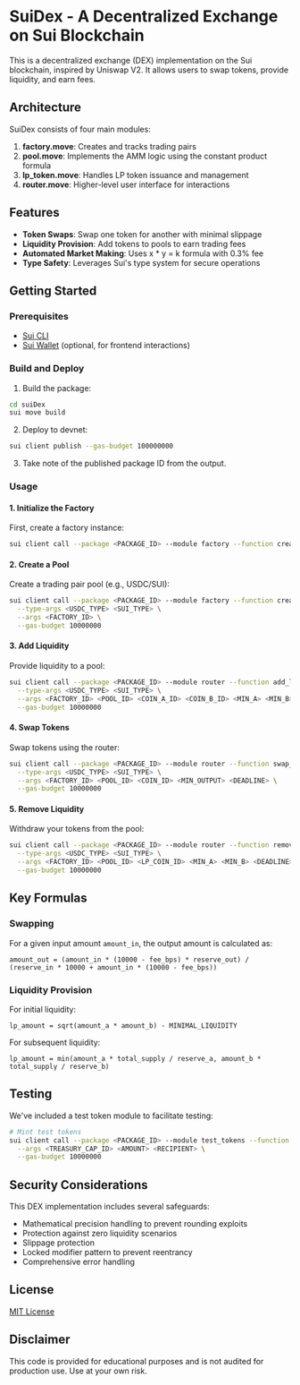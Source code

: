 # SuiDex - A Decentralized Exchange on Sui Blockchain

This is a decentralized exchange (DEX) implementation on the Sui blockchain, inspired by Uniswap V2. It allows users to swap tokens, provide liquidity, and earn fees.

## Architecture

SuiDex consists of four main modules:

1. **factory.move**: Creates and tracks trading pairs
2. **pool.move**: Implements the AMM logic using the constant product formula
3. **lp_token.move**: Handles LP token issuance and management
4. **router.move**: Higher-level user interface for interactions

## Features

- **Token Swaps**: Swap one token for another with minimal slippage
- **Liquidity Provision**: Add tokens to pools to earn trading fees
- **Automated Market Making**: Uses x * y = k formula with 0.3% fee
- **Type Safety**: Leverages Sui's type system for secure operations

## Getting Started

### Prerequisites

- [Sui CLI](https://docs.sui.io/build/install)
- [Sui Wallet](https://docs.sui.io/build/wallet) (optional, for frontend interactions)

### Build and Deploy

1. Build the package:
```bash
cd suiDex
sui move build
```

2. Deploy to devnet:
```bash
sui client publish --gas-budget 100000000
```

3. Take note of the published package ID from the output.

### Usage

#### 1. Initialize the Factory

First, create a factory instance:

```bash
sui client call --package <PACKAGE_ID> --module factory --function create_factory --gas-budget 10000000
```

#### 2. Create a Pool

Create a trading pair pool (e.g., USDC/SUI):

```bash
sui client call --package <PACKAGE_ID> --module factory --function create_pool \
  --type-args <USDC_TYPE> <SUI_TYPE> \
  --args <FACTORY_ID> \
  --gas-budget 10000000
```

#### 3. Add Liquidity

Provide liquidity to a pool:

```bash
sui client call --package <PACKAGE_ID> --module router --function add_liquidity \
  --type-args <USDC_TYPE> <SUI_TYPE> \
  --args <FACTORY_ID> <POOL_ID> <COIN_A_ID> <COIN_B_ID> <MIN_A> <MIN_B> <DEADLINE> \
  --gas-budget 10000000
```

#### 4. Swap Tokens

Swap tokens using the router:

```bash
sui client call --package <PACKAGE_ID> --module router --function swap_exact_input \
  --type-args <USDC_TYPE> <SUI_TYPE> \
  --args <FACTORY_ID> <POOL_ID> <COIN_ID> <MIN_OUTPUT> <DEADLINE> \
  --gas-budget 10000000
```

#### 5. Remove Liquidity

Withdraw your tokens from the pool:

```bash
sui client call --package <PACKAGE_ID> --module router --function remove_liquidity \
  --type-args <USDC_TYPE> <SUI_TYPE> \
  --args <FACTORY_ID> <POOL_ID> <LP_COIN_ID> <MIN_A> <MIN_B> <DEADLINE> \
  --gas-budget 10000000
```

## Key Formulas

### Swapping

For a given input amount `amount_in`, the output amount is calculated as:

```
amount_out = (amount_in * (10000 - fee_bps) * reserve_out) / (reserve_in * 10000 + amount_in * (10000 - fee_bps))
```

### Liquidity Provision

For initial liquidity:
```
lp_amount = sqrt(amount_a * amount_b) - MINIMAL_LIQUIDITY
```

For subsequent liquidity:
```
lp_amount = min(amount_a * total_supply / reserve_a, amount_b * total_supply / reserve_b)
```

## Testing

We've included a test token module to facilitate testing:

```bash
# Mint test tokens
sui client call --package <PACKAGE_ID> --module test_tokens --function mint_usdc \
  --args <TREASURY_CAP_ID> <AMOUNT> <RECIPIENT> \
  --gas-budget 10000000
```

## Security Considerations

This DEX implementation includes several safeguards:

- Mathematical precision handling to prevent rounding exploits
- Protection against zero liquidity scenarios
- Slippage protection
- Locked modifier pattern to prevent reentrancy
- Comprehensive error handling

## License

[MIT License](LICENSE)

## Disclaimer

This code is provided for educational purposes and is not audited for production use. Use at your own risk. 